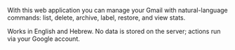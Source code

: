 With this web application you can manage your Gmail with natural-language commands: list, delete, archive, label, restore, and view stats.

Works in English and Hebrew. No data is stored on the server; actions run via your Google account.
